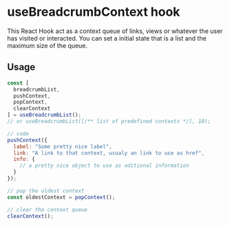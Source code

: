 # useBreadcrumbContext hook

This React Hook act as a context queue of links, views or whatever the user has visited or interacted. You can set a initial state that is a list and the maximum size of the queue.

## Usage

```js
const [
  breadcrumbList,
  pushContext,
  popContext,
  clearContext
] = useBreadcrumbList();
// or useBreadcrumbList([/** list of predefined contexts */], 10);

// code
pushContext({
  label: "Some pretty nice label",
  link: "A link to that context, usualy an link to use as href",
  info: {
    // a pretty nice object to use as aditional information
  }
});

// pop the oldest context
const oldestContext = popContext();

// clear the context queue
clearContext();
```
